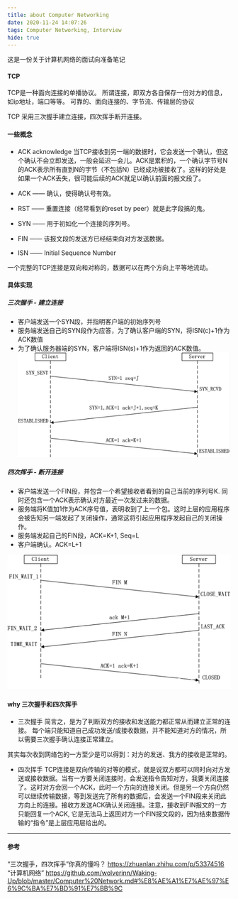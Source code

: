 ```yaml
---
title: about Computer Networking
date: 2020-11-24 14:07:26
tags: Computer Networking, Interview
hide: true
---
```

这是一份关于计算机网络的面试向准备笔记
#### TCP
TCP是一种面向连接的单播协议。
所谓连接，即双方各自保存一份对方的信息，如ip地址，端口等等。
可靠的、面向连接的、字节流、传输层的协议

TCP 采用三次握手建立连接，四次挥手断开连接。

#### 一些概念
- ACK acknowledge
  当TCP接收到另一端的数据时，它会发送一个确认，但这个确认不会立即发送，一般会延迟一会儿。ACK是累积的，一个确认字节号N的ACK表示所有直到N的字节（不包括N）已经成功被接收了。这样的好处是如果一个ACK丢失，很可能后续的ACK就足以确认前面的报文段了。
  
- ACK —— 确认，使得确认号有效。 
- RST —— 重置连接（经常看到的reset by peer）就是此字段搞的鬼。 
- SYN —— 用于初如化一个连接的序列号。 
- FIN —— 该报文段的发送方已经结束向对方发送数据。
- ISN —— Initial Sequence Number

一个完整的TCP连接是双向和对称的，数据可以在两个方向上平等地流动。

#### 具体实现
##### 三次握手 - 建立连接
- 客户端发送一个SYN段，并指明客户端的初始序列号
- 服务端发送自己的SYN段作为应答，为了确认客户端的SYN，将ISN(c)+1作为ACK数值
- 为了确认服务器端的SYN，客户端将ISN(s)+1作为返回的ACK数值。
![三次握手](../images/three_way.png)

##### 四次挥手 - 断开连接
- 客户端发送一个FIN段，并包含一个希望接收者看到的自己当前的序列号K. 同时还包含一个ACK表示确认对方最近一次发过来的数据。
- 服务端将K值加1作为ACK序号值，表明收到了上一个包。这时上层的应用程序会被告知另一端发起了关闭操作，通常这将引起应用程序发起自己的关闭操作。
- 服务端发起自己的FIN段，ACK=K+1, Seq=L
- 客户端确认。ACK=L+1

![四次挥手](../images/four_way.png)
#### why 三次握手和四次挥手
- 三次握手
 简言之，是为了判断双方的接收和发送能力都正常从而建立正常的连接。
 每个端只能知道自己成功发送/或接收数据，并不能知道对方的情况，所以需要三次握手确认连接正常建立。
 
 其实每次收到网络包的一方至少是可以得到：对方的发送、我方的接收是正常的。

- 四次挥手
 TCP连接是双向传输的对等的模式，就是说双方都可以同时向对方发送或接收数据。当有一方要关闭连接时，会发送指令告知对方，我要关闭连接了。这时对方会回一个ACK，此时一个方向的连接关闭。但是另一个方向仍然可以继续传输数据，等到发送完了所有的数据后，会发送一个FIN段来关闭此方向上的连接。接收方发送ACK确认关闭连接。注意，接收到FIN报文的一方只能回复一个ACK, 它是无法马上返回对方一个FIN报文段的，因为结束数据传输的“指令”是上层应用层给出的。



-----
#### 参考
“三次握手，四次挥手”你真的懂吗？ https://zhuanlan.zhihu.com/p/53374516
“计算机网络” https://github.com/wolverinn/Waking-Up/blob/master/Computer%20Network.md#%E8%AE%A1%E7%AE%97%E6%9C%BA%E7%BD%91%E7%BB%9C